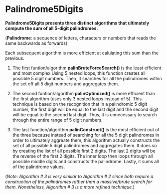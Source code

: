 # Palindrome5Digits

 **Palindrome5Digits presents three distinct algorithms that ultimately compute the sum of all 5-digit palindromes.**
  
  (__Palindrome__: a sequence of letters, characters or numbers that reads the same backwards as forwards)

  Each subsequent algorithm is more efficient at calulating this sum than the previous.

  1) The first funtion/algorithm **palinBruteForceSearch()** is the least efficient and most complex
     Using 5 nested loops, this function creates all possible 5 digit numbers. 
     Then, it searches for all the palindromes within the set off all 5 digit numbers and aggregates them. 
  
  2) The second funtion/algorithm **palinOptimized()** is more efficient than the first algorithm (uses only 3
     nested loops instead of 5). This technique is based on the recognition that in a palindromic 5 digit number, the first
     digit will be equal to the last digit and the second digit will be equal to the second last digit. Thus, it is
     unnecessary to search through the entire range of 5 digit numbers. 
  
  3) The last function/algorithm **palinConstruct()** is the most efficient out of the three because instead of searching 
     for all the 5 digit palindromes in order to ultimately aggreate them, this algorithm actually constructs the set of all
     possible 5 digit palindromes and aggregates them. It does so by creating the list of all possible first 2 digits. The
     last 2 digits will be the reverse of the first 2 digits. The inner loop then loops through all possible middle digits and
     constructs the palindrome. Lastly, it sums all of the palindrome values. 

(*Note: Algorithm # 3 is very similar to Algorithm # 2 since both require a construction of the palindromes rather than a massive/brute search for them. Nonetheless, Algorithm # 3 is a more refined technique.*)
